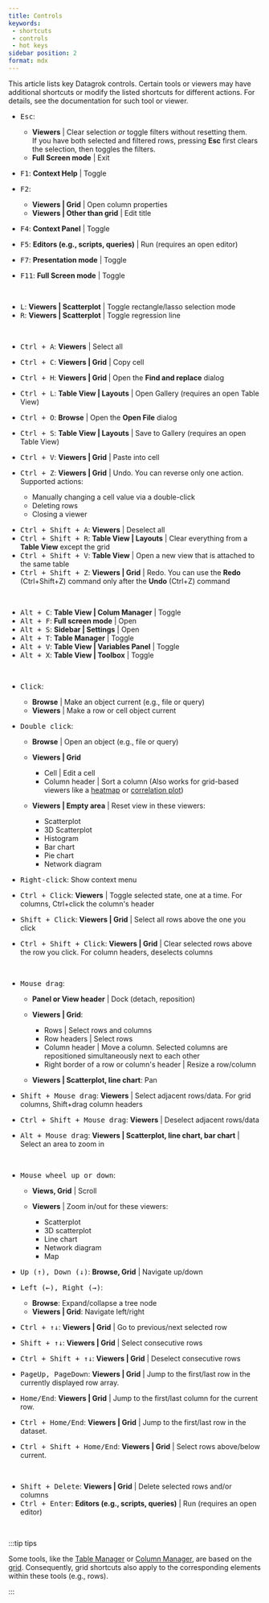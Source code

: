 ```yaml
---
title: Controls
keywords:
 - shortcuts
 - controls
 - hot keys
sidebar position: 2
format: mdx
---
```


This article lists key Datagrok controls. Certain tools
or viewers may have additional shortcuts or modify the listed shortcuts for
different actions. For details, see the documentation for such tool or viewer.

* <kbd>Esc</kbd>:

    * **Viewers** | Clear selection _or_ toggle filters without resetting them. <br/> If
    you have both selected and filtered rows, pressing **Esc** first clears the
    selection, then toggles the filters.
     * **Full Screen mode** | Exit 


* <kbd>F1</kbd>: <b>Context Help</b> | Toggle
* <kbd>F2</kbd>: 

  * <b>Viewers | Grid</b> | Open column properties
  * <b>Viewers | Other than grid</b> | Edit title

* <kbd>F4</kbd>: <b>Context Panel</b> | Toggle
* <kbd>F5</kbd>: <b>Editors (e.g., scripts, queries)</b> | Run (requires an open editor)
* <kbd>F7</kbd>: <b>Presentation mode</b> | Toggle
* <kbd>F11</kbd>: <b>Full Screen mode</b> | Toggle  

<!-- Unassigned:
* <kbd>F6</kbd>: --
* <kbd>F3</kbd>: --
* <kbd>F8</kbd>: --
* <kbd>F9</kbd>: --
* <kbd>F10</kbd>: --
-->
<br/>

* <kbd>L</kbd>: <b>Viewers | Scatterplot</b> | Toggle rectangle/lasso selection mode
* <kbd>R</kbd>: <b>Viewers | Scatterplot</b> | Toggle regression line

<br/>

* <kbd>Ctrl + A</kbd>: <b>Viewers</b> | Select all
* <kbd>Ctrl + C</kbd>: <b>Viewers | Grid</b> | Copy cell
* <kbd>Ctrl + H</kbd>: <b>Viewers | Grid </b>| Open the <b>Find and replace</b> dialog 
* <kbd>Ctrl + L</kbd>: <b>Table View | Layouts</b> | Open Gallery (requires an open Table View)
* <kbd>Ctrl + O</kbd>: <b>Browse</b> | Open the <b>Open File</b> dialog
* <kbd>Ctrl + S</kbd>: <b>Table View | Layouts</b> | Save to Gallery (requires an open Table View)
* <kbd>Ctrl + V</kbd>: <b>Viewers | Grid</b> | Paste into cell
* <kbd>Ctrl + Z</kbd>: <b>Viewers | Grid</b> | Undo. You can reverse only one action. Supported actions:

   * Manually changing a cell value via a double-click
   * Deleting rows
   * Closing a viewer
 
<!--
* <kbd>Ctrl + J</kbd>: Viewers | Grid | Undo. You can reverse only one action.
-->

* <kbd>Ctrl + Shift + A</kbd>: <b>Viewers</b> | Deselect all
* <kbd>Ctrl + Shift + R</kbd>: <b>Table View | Layouts</b> | Clear everything from a **Table View** except the grid
* <kbd>Ctrl + Shift + V</kbd>: <b>Table View</b> | Open a new view that is attached to the same table
* <kbd>Ctrl + Shift + Z</kbd>: <b>Viewers | Grid</b> | Redo. You can use the <b>Redo</b> (Ctrl+Shift+Z) command only after the <b>Undo</b> (Ctrl+Z) command

<br/>

* <kbd>Alt + C</kbd>: <b>Table View | Colum Manager</b> | Toggle
* <kbd>Alt + F</kbd>: <b>Full screen mode</b> | Open
* <kbd>Alt + S</kbd>: <b>Sidebar | Settings</b> | Open
* <kbd>Alt + T</kbd>: <b>Table Manager</b> | Toggle
* <kbd>Alt + V</kbd>: <b>Table View | Variables Panel</b> | Toggle
* <kbd>Alt + X</kbd>: <b>Table View | Toolbox</b> | Toggle

<!--
* Alt + Q: Search commands       Not working now
* Alt + I: Tools | Inspector | Open

TBD: Add Alt+ I +R/C to add new row or column 
-->

<br/>

* <kbd>Click</kbd>:

   * **Browse** | Make an object current (e.g., file or query)
   * **Viewers** | Make a row or cell object current 

* <kbd>Double click</kbd>: 

   * **Browse** | Open an object (e.g., file or query)
   * **Viewers | Grid** 
     * Cell | Edit a cell
     * Column header | Sort a column (Also works for grid-based viewers like a [heatmap](../../visualize/viewers/heat-map.md) or [correlation plot](../../visualize//viewers/correlation-plot.md))
   * **Viewers | Empty area** | Reset view in these viewers: 
   
     * Scatterplot
     * 3D Scatterplot
     * Histogram
     * Bar chart
     * Pie chart
     * Network diagram

* <kbd>Right-click</kbd>: Show context menu
* <kbd>Ctrl + Click</kbd>: <b>Viewers</b> | Toggle selected state, one at a time. For columns, Ctrl+click the column's header
* <kbd>Shift + Click</kbd>: <b>Viewers | Grid</b> | Select all rows above the one you click
* <kbd>Ctrl + Shift + Click</kbd>: <b>Viewers | Grid</b> | Clear selected rows above the row you click. For column headers, deselects columns

<br/>

* <kbd>Mouse drag</kbd>:

  * <b>Panel or View header</b> | Dock (detach, reposition)
  * <b>Viewers | Grid</b>:

    * Rows | Select rows and columns
    * Row headers | Select rows
    * Column header | Move a column. Selected columns
  are repositioned simultaneously next to each other
    * Right border of a row or column's header | Resize a row/column
  
  * <b>Viewers | Scatterplot, line chart</b>: Pan

* <kbd>Shift + Mouse drag</kbd>: <b>Viewers</b> | Select adjacent rows/data. For grid columns, Shift+drag column headers
* <kbd>Ctrl + Shift + Mouse drag</kbd>: <b>Viewers</b> | Deselect adjacent rows/data 
* <kbd>Alt + Mouse drag</kbd>: <b>Viewers | Scatterplot, line chart, bar chart</b> | Select an area to zoom in

<!--  
* <kbd>Ctrl + Shift + Mouse drag</kbd>: <b>Table Manager, Viewers (grid, scatterplot)</b> | ??? not working?
-->

<br/>

* <kbd>Mouse wheel up or down</kbd>:

  * <b>Views, Grid</b> | Scroll
  * <b>Viewers</b> | Zoom in/out for these viewers:
    
     * Scatterplot
     * 3D scatterplot
     * Line chart
     * Network diagram
     * Map


* <kbd>Up (↑), Down (↓)</kbd>: <b>Browse, Grid</b> | Navigate up/down
* <kbd>Left (←), Right (→)</kbd>:

  * <b>Browse</b>: Expand/collapse a tree node
  * <b>Viewers | Grid</b>: Navigate left/right

* <kbd>Ctrl + ↑↓</kbd>: <b>Viewers | Grid</b> | Go to previous/next selected row
* <kbd>Shift + ↑↓</kbd>: <b>Viewers | Grid</b> | Select consecutive rows
* <kbd>Ctrl + Shift + ↑↓</kbd>: <b>Viewers | Grid</b> | Deselect consecutive rows
* <kbd>PageUp, PageDown</kbd>: <b>Viewers | Grid</b> | Jump to the first/last row in the currently displayed row array. 
* <kbd>Home/End</kbd>: <b>Viewers | Grid</b> | Jump to the first/last column for the current row.
* <kbd>Ctrl + Home/End</kbd>: <b>Viewers | Grid</b> | Jump to the first/last row in the dataset.
* <kbd>Ctrl + Shift + Home/End</kbd>: <b>Viewers | Grid</b> | Select rows above/below current.

<br/>

* <kbd>Shift + Delete</kbd>: <b>Viewers | Grid</b> | Delete selected rows and/or columns
* <kbd>Ctrl + Enter</kbd>: <b>Editors (e.g., scripts, queries)</b> | Run (requires an open editor)

<br/>

:::tip tips

Some tools, like the [Table Manager](../navigation/table-manager.md) or 
[Column Manager](../navigation/column-manager.md), are based on the
[grid](../../visualize/viewers/grid.md). Consequently, grid shortcuts 
also apply to the corresponding elements within these tools (e.g., rows).

:::
